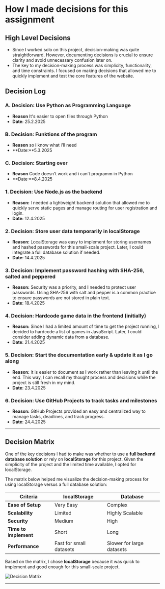 # How I made decisions for this assignment

## High Level Decisions
* Since I worked solo on this project, decision-making was quite straightforward. However, documenting decisions is crucial to ensure clarity and avoid unnecessary confusion later on.
* The key to my decision-making process was simplicity, functionality, and time constraints. I focused on making decisions that allowed me to quickly implement and test the core features of the website.

## Decision Log

### A.  Decision: Use Python as Programming Language
* **Reason** It's easier to open files through Python
* **Date:** 25.2.2025

### B.  Decision: Funktions of the program
* **Reason** so i know what i'll need
* **Date:**5.3.2025

### C.  Decision: Starting over
* **Reason** Code doesn't work and i can't programm in Python
* **Date:**8.4.2025

### 1. **Decision:** Use **Node.js** as the backend
   * **Reason:** I needed a lightweight backend solution that allowed me to quickly serve static pages and manage routing for user registration and login.
   * **Date:** 12.4.2025

### 2. **Decision:** Store user data temporarily in **localStorage**
   * **Reason:** LocalStorage was easy to implement for storing usernames and hashed passwords for this small-scale project. Later, I could integrate a full database solution if needed.
   * **Date:** 14.4.2025

### 3. **Decision:** Implement password **hashing** with **SHA-256**, **salted** and **peppered**
   * **Reason:** Security was a priority, and I needed to protect user passwords. Using SHA-256 with salt and pepper is a common practice to ensure passwords are not stored in plain text.
   * **Date:** 18.4.2025

### 4. **Decision:** Hardcode game data in the frontend (initially)
   * **Reason:** Since I had a limited amount of time to get the project running, I decided to hardcode a list of games in JavaScript. Later, I could consider adding dynamic data from a database.
   * **Date:** 21.4.2025

### 5. **Decision:** Start the documentation early & update it as I go along
   * **Reason:** It is easier to document as I work rather than leaving it until the end. This way, I can recall my thought process and decisions while the project is still fresh in my mind.
   * **Date:** 23.4.2025

### 6. **Decision:** Use **GitHub Projects** to track tasks and milestones
   * **Reason:** GitHub Projects provided an easy and centralized way to manage tasks, deadlines, and track progress.
   * **Date:** 24.4.2025

---

## Decision Matrix
One of the key decisions I had to make was whether to use a **full backend database solution** or rely on **localStorage** for this project. Given the simplicity of the project and the limited time available, I opted for localStorage.

The matrix below helped me visualize the decision-making process for using localStorage versus a full database solution:

| **Criteria**                | **localStorage** | **Database**  |
|-----------------------------|------------------|---------------|
| **Ease of Setup**            | Very Easy        | Complex       |
| **Scalability**              | Limited          | Highly Scalable|
| **Security**                 | Medium           | High          |
| **Time to Implement**        | Short            | Long          |
| **Performance**              | Fast for small datasets | Slower for large datasets |

Based on the matrix, I chose **localStorage** because it was quick to implement and good enough for this small-scale project.

![Decision Matrix][decide01]

---

[decide01]: ../02_resources/images/decide-decisionmatrix.JPG

